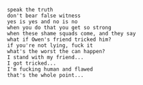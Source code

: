         speak the truth
        don't bear false witness
        yes is yes and no is no
        when you do that you get so strong
        when these shame squads come, and they say
        what if Owen's friend tricked him?
        if you're not lying, fuck it
        what's the worst the can happen?
        I stand with my friend...
        I got tricked...
        I'm fucking human and flawed
        that's the whole point...
